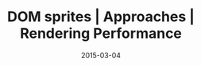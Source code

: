 ---
layout: resource
title:  "DOM sprites | Approaches | Rendering Performance"
date:   2015-03-04
categories: Rendering-Performance Approaches
body-class: no-sidebar
---